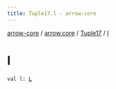 ```yaml
---
title: Tuple17.l - arrow-core
---
```


[arrow-core](../../index.html) / [arrow.core](../index.html) / [Tuple17](index.html) / [l](./l.html)

# l

`val l: `[`L`](index.html#L)